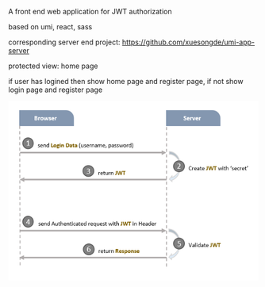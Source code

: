 A front end web application for JWT authorization

based on umi, react, sass

corresponding server end project: https://github.com/xuesongde/umi-app-server

protected view: home page

if user has logined then show home page and register page, if not show login page and register page

![Image](https://github.com/xuesongde/umi-app/blob/master/readme_img/token.png)

